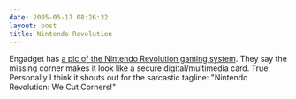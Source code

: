 ```yaml
---
date: 2005-05-17 08:26:32
layout: post
title: Nintendo Revolution
---
```


Engadget has [a pic of the Nintendo Revolution gaming system](http://www.engadget.com/entry/1234000790043627/). They say the missing corner makes it look like a secure digital/multimedia card. True. Personally I think it shouts out for the sarcastic tagline: "Nintendo Revolution: We Cut Corners!"
